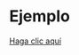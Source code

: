 # Ejemplo

[Haga clic aquí](https://htmlpreview.github.io/?https://github.com/sergio-tello/Ejemplo/blob/master/html/page.html)
